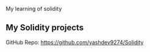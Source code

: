 My learning of solidity

## My Solidity projects

GitHub Repo: https://github.com/yashdev9274/Solidity

